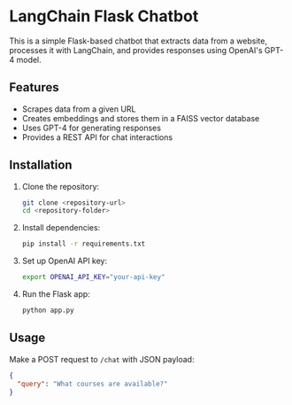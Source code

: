 # LangChain Flask Chatbot

This is a simple Flask-based chatbot that extracts data from a website, processes it with LangChain, and provides responses using OpenAI's GPT-4 model.

## Features
- Scrapes data from a given URL
- Creates embeddings and stores them in a FAISS vector database
- Uses GPT-4 for generating responses
- Provides a REST API for chat interactions

## Installation
1. Clone the repository:
   ```sh
   git clone <repository-url>
   cd <repository-folder>
   ```
2. Install dependencies:
   ```sh
   pip install -r requirements.txt
   ```
3. Set up OpenAI API key:
   ```sh
   export OPENAI_API_KEY="your-api-key"
   ```
4. Run the Flask app:
   ```sh
   python app.py
   ```

## Usage
Make a POST request to `/chat` with JSON payload:
```json
{
  "query": "What courses are available?"
}
```